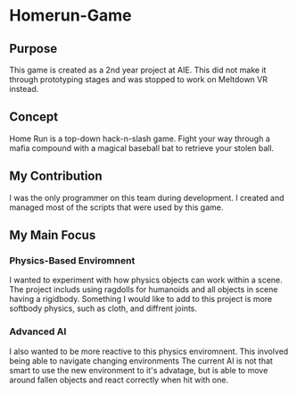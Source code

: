 # Homerun-Game
## Purpose
This game is created as a 2nd year project at AIE. This did not make it through prototyping stages and was stopped to work on Meltdown VR instead.
## Concept
Home Run is a top-down hack-n-slash game. Fight your way through a mafia compound with a magical baseball bat to retrieve your stolen ball.
## My Contribution
I was the only programmer on this team during development. I created and managed most of the scripts that were used by this game.
## My Main Focus
### Physics-Based Enviromnent
I wanted to experiment with how physics objects can work within a scene. The project includs using ragdolls for humanoids and all objects in scene having a rigidbody.
Something I would like to add to this project is more softbody physics, such as cloth, and diffrent joints.
### Advanced AI
I also wanted to be more reactive to this physics enviromnent. This involved being able to navigate changing environments
The current AI is not that smart to use the new environment to it's advatage, but is able to move around fallen objects and react correctly when hit with one.









